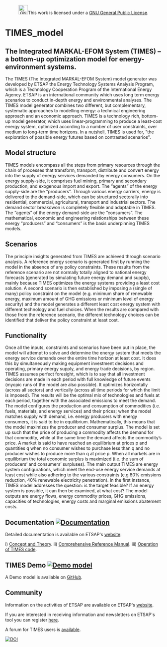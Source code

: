 <p align=center><a rel="license" href="https://www.gnu.org/licenses/gpl-3.0.html"><img alt="GNU General Public License" style="height:30px;border-width:0" src="https://www.gnu.org/graphics/gplv3-127x51.png" /></a>This work is licensed under a <a rel="license" href="https://www.gnu.org/licenses/gpl-3.0.html">GNU General Public License</a>.</p>

# TIMES_model

## The Integrated MARKAL-EFOM System (TIMES) – a bottom-up optimization model for energy-environment systems.

The TIMES (The Integrated MARKAL-EFOM System) model generator was developed by ETSAP the Energy Technology Systems Analysis Program, which is a Technology Cooperation Program of the International Energy Agency. 
ETSAP is an international community which uses long term energy scenarios to conduct in-depth energy and environmental analyses. 
The TIMES model generator combines two different, but complementary, systematic approaches to modelling energy: a technical engineering approach and an economic approach. 
TIMES is a technology rich, bottom-up model generator, which uses linear-programming to produce a least-cost energy system, optimized according to a number of user constraints, over medium to long-term time horizons. 
In a nutshell, TIMES is used for, "the exploration of possible energy futures based on contrasted scenarios".

## Model structure

TIMES models encompass all the steps from primary resources through the chain of processes that transform, transport, distribute and convert energy into the supply of energy services demanded by energy consumers. 
On the energy supply-side, it comprises fuel mining, primary and secondary production, and exogenous import and export. The “agents” of the energy supply-side are the “producers”. 
Through various energy carriers, energy is delivered to the demand-side, which can be structured sectorally into residential, commercial, agricultural, transport and industrial sectors. The demand sector breakdwon is completely flexible and adaptable in TIMES.
The “agents” of the energy demand-side are the “consumers”. The mathematical, economic and engineering relationships between these energy “producers” and “consumers” is the basis underpinning TIMES models.

## Scenarios

The principle insights generated from TIMES are achieved through scenario analysis. A reference energy scenario is generated first by running the model in the absence of any policy constraints. 
These results from the reference scenario are not normally totally aligned to national energy forecasts (generated by simulating future energy demand and supply), mainly because TIMES optimizes the energy systems providing a least cost solution.
A second scenario is then established by imposing a (single of many) policy constraint on the model (e.g. minimum share of renewable energy, maximum amount of GHG emissions or minimum level of energy security) and the model generates a different least cost energy system with different technology and fuel choices. 
When the results are compared with those from the reference scenario, the different technology choices can be identified that deliver the policy constraint at least cost.

## Functionality

Once all the inputs, constraints and scenarios have been put in place, the model will attempt to solve and determine the energy system that meets the energy service demands over the entire time horizon at least cost. 
It does this by simultaneously making equipment investment decisions and operating, primary energy supply, and energy trade decisions, by region. 
TIMES assumes perfect foresight, which is to say that all investment decisions are made in each period with full knowledge of future events (myopic runs of the model are also possible). 
It optimizes horizontally (across all sectors) and vertically (across all time periods for which the limit is imposed).
The results will be the optimal mix of technologies and fuels at each period, together with the associated emissions to meet the demand. 
The model configures the production and consumption of commodities (i.e. fuels, materials, and energy services) and their prices; when the model matches supply with demand, i.e. energy producers with energy consumers, it is said to be in equilibrium. 
Mathematically, this means that the model maximizes the producer and consumer surplus. The model is set up such that the price of producing a commodity affects the demand for that commodity, while at the same time the demand affects the commodity’s price. 
A market is said to have reached an equilibrium at prices p and quantities q when no consumer wishes to purchase less than q and no producer wishes to produce more than q at price p. 
When all markets are in equilibrium the total economic surplus is maximized (i.e. the sum of producers’ and consumers’ surpluses).
The main output TIMES are energy system configurations, which meet the end-use energy service demands at least cost while also adhering to the various constraints (e.g 80% emissions reduction, 40% renewable electricity penetration). 
In the first instance, TIMES model addresses the question: is the target feasible? If an energy system is possible, it can then be examined, at what cost? The model outputs are energy flows, energy commodity prices, GHG emissions, capacities of technologies, energy costs and marginal emissions abatement costs. 

## Documentation  [![Documentation](https://img.shields.io/badge/docs-passing-brightgreen.svg?style=flat&logo=github)](https://github.com/etsap-TIMES/TIMES_Documentation)

Detailed documentation is available on ETSAP's [website](https://iea-etsap.org/index.php/documentation):

i)   [Concept and Theory](https://iea-etsap.org/docs/Documentation_for_the_TIMES_Model-Part-I_July-2016.pdf).
ii)  [Comprehensive Reference Manual](https://iea-etsap.org/docs/Documentation_for_the_TIMES_Model-Part-II_July-2016.pdf).
iii) [Operation of TIMES code](https://iea-etsap.org/docs/Documentation_for_the_TIMES_Model-Part-III_July-2016.pdf).

## TIMES Demo [![Demo model](https://img.shields.io/badge/demo%20model-available-brightgreen.svg?style=flat&logo=github)](https://github.com/etsap-TIMES/TIMES_Demo)

A Demo model is available on [GitHub](https://github.com/etsap-TIMES/TIMES_Demo).

## Community

Information on the activities of ETSAP are available on ETSAP's [website](https://iea-etsap.org/).

If you are interested in receiving information and newsletters on ETSAP's tool you can register [here](https://iea-etsap.org/index.php/etsap-tools/acquiring-etsap-tools).

A forum for TIMES users is [available](http://iea-etsap.org/forum/index.php).

[![DOI](https://zenodo.org/badge/229031856.svg)](https://zenodo.org/badge/latestdoi/229031856)
